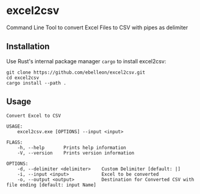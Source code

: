 # excel2csv

Command Line Tool to convert Excel Files to CSV with pipes as delimiter

## Installation

Use Rust's internal package manager `cargo` to install excel2csv:

```
git clone https://github.com/ebelleon/excel2csv.git
cd excel2csv
cargo install --path .
```

## Usage

```
Convert Excel to CSV

USAGE:
    excel2csv.exe [OPTIONS] --input <input>

FLAGS:
    -h, --help       Prints help information
    -V, --version    Prints version information

OPTIONS:
    -d, --delimiter <delimiter>    Custom Delimiter [default: |]
    -i, --input <input>            Excel to be converted
    -o, --output <output>          Destination for Converted CSV with file ending [default: input Name]
```
